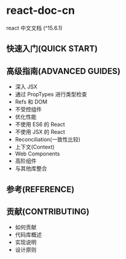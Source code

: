 # react-doc-cn
react 中文文档 (^15.6.1)

## 快速入门(QUICK START)

## 高级指南(ADVANCED GUIDES)

- 深入 JSX
- 通过 PropTypes 进行类型检查
- Refs 和 DOM
- 不受控组件
- 优化性能
- 不使用 ES6 的 React
- 不使用 JSX 的 React
- Reconciliation(一致性比较)
- 上下文(Context)
- Web Components
- 高阶组件
- 与其他库整合

## 参考(REFERENCE)

## 贡献(CONTRIBUTING)

- 如何贡献
- 代码库概述
- 实现说明
- 设计原则

